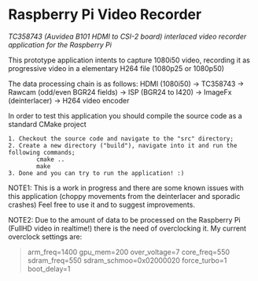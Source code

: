 # Raspberry Pi Video Recorder
*TC358743 (Auvidea B101 HDMI to CSI-2 board) interlaced video recorder application for the Raspberry Pi*

This prototype application intents to capture 1080i50 video, recording it as progressive video in a elementary H264 file (1080p25 or 1080p50)

The data processing chain is as follows:
	HDMI (1080i50) -> TC358743 -> Rawcam (odd/even BGR24 fields) -> ISP (BGR24 to I420) -> ImageFx (deinterlacer) -> H264 video encoder
	
In order to test this application you should compile the source code as a standard CMake project

	1. Checkout the source code and navigate to the "src" directory;
	2. Create a new directory ("build"), navigate into it and run the following commands;
			cmake ..
			make
	3. Done and you can try to run the application! :)
	
NOTE1: This is a work in progress and there are some known issues with this application (choppy movements from the deinterlacer and sporadic crashes)
       Feel free to use it and to suggest improvements.
      
      
NOTE2: Due to the amount of data to be processed on the Raspberry Pi (FullHD video in realtime!) there is the need of overclocking it.
       My current overclock settings are:
> arm_freq=1400
> gpu_mem=200
> over_voltage=7
> core_freq=550
> sdram_freq=550
> sdram_schmoo=0x02000020
> force_turbo=1
> boot_delay=1
